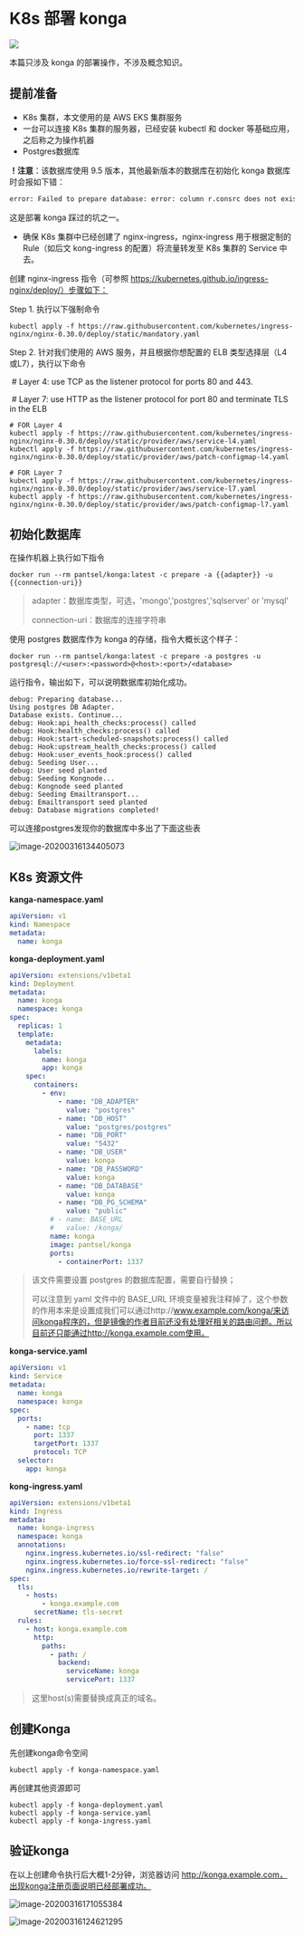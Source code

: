 # K8s 部署 konga

![](https://pding.oss-cn-hangzhou.aliyuncs.com/images/konga-logo.png)

本篇只涉及 konga 的部署操作，不涉及概念知识。

## 提前准备

- K8s 集群，本文使用的是 AWS EKS 集群服务
- 一台可以连接 K8s 集群的服务器，已经安装 kubectl 和 docker 等基础应用，之后称之为操作机器
- Postgres数据库

**！注意**：该数据库使用 9.5 版本，其他最新版本的数据库在初始化 konga 数据库时会报如下错：

```tex
error: Failed to prepare database: error: column r.consrc does not exist
```

这是部署 konga 踩过的坑之一。

- 确保 K8s 集群中已经创建了 nginx-ingress，nginx-ingress 用于根据定制的 Rule（如后文 kong-ingress 的配置）将流量转发至 K8s 集群的 Service 中去。

创建 nginx-ingress 指令（可参照 https://kubernetes.github.io/ingress-nginx/deploy/）步骤如下：

Step 1. 执行以下强制命令

```shell
kubectl apply -f https://raw.githubusercontent.com/kubernetes/ingress-nginx/nginx-0.30.0/deploy/static/mandatory.yaml
```

Step 2. 针对我们使用的 AWS 服务，并且根据你想配置的 ELB 类型选择层（L4或L7），执行以下命令

​	# Layer 4: use TCP as the listener protocol for ports 80 and 443.

​	# Layer 7: use HTTP as the listener protocol for port 80 and terminate TLS in the ELB

```shell
# FOR Layer 4
kubectl apply -f https://raw.githubusercontent.com/kubernetes/ingress-nginx/nginx-0.30.0/deploy/static/provider/aws/service-l4.yaml
kubectl apply -f https://raw.githubusercontent.com/kubernetes/ingress-nginx/nginx-0.30.0/deploy/static/provider/aws/patch-configmap-l4.yaml

# FOR Layer 7
kubectl apply -f https://raw.githubusercontent.com/kubernetes/ingress-nginx/nginx-0.30.0/deploy/static/provider/aws/service-l7.yaml
kubectl apply -f https://raw.githubusercontent.com/kubernetes/ingress-nginx/nginx-0.30.0/deploy/static/provider/aws/patch-configmap-l7.yaml
```

## 初始化数据库

在操作机器上执行如下指令

```shell
docker run --rm pantsel/konga:latest -c prepare -a {{adapter}} -u {{connection-uri}}
```

> adapter：数据库类型，可选，'mongo','postgres','sqlserver'  or 'mysql'
>
> connection-uri：数据库的连接字符串

使用 postgres 数据库作为 konga 的存储，指令大概长这个样子：

```shell
docker run --rm pantsel/konga:latest -c prepare -a postgres -u postgresql://<user>:<password>@<host>:<port>/<database>
```

运行指令，输出如下，可以说明数据库初始化成功。

```shell
debug: Preparing database...
Using postgres DB Adapter.
Database exists. Continue...
debug: Hook:api_health_checks:process() called
debug: Hook:health_checks:process() called
debug: Hook:start-scheduled-snapshots:process() called
debug: Hook:upstream_health_checks:process() called
debug: Hook:user_events_hook:process() called
debug: Seeding User...
debug: User seed planted
debug: Seeding Kongnode...
debug: Kongnode seed planted
debug: Seeding Emailtransport...
debug: Emailtransport seed planted
debug: Database migrations completed!
```

可以连接postgres发现你的数据库中多出了下面这些表

![image-20200316134405073](https://pding.oss-cn-hangzhou.aliyuncs.com/images/image-20200316134405073.png)

## K8s 资源文件

**kanga-namespace.yaml**

```yaml
apiVersion: v1
kind: Namespace
metadata:
  name: konga
```

**konga-deployment.yaml**

```yaml
apiVersion: extensions/v1beta1
kind: Deployment
metadata:
  name: konga
  namespace: konga
spec:
  replicas: 1
  template:
    metadata:
      labels:
        name: konga
        app: konga
    spec:
      containers:
        - env:
            - name: "DB_ADAPTER"
              value: "postgres"
            - name: "DB_HOST"
              value: "postgres/postgres"
            - name: "DB_PORT"
              value: "5432"
            - name: "DB_USER"
              value: konga
            - name: "DB_PASSWORD"
              value: konga
			- name: "DB_DATABASE"
              value: konga
            - name: "DB_PG_SCHEMA"
              value: "public"
          # - name: BASE_URL
          #   value: /konga/
          name: konga
          image: pantsel/konga
          ports:
            - containerPort: 1337
```

>该文件需要设置 postgres 的数据库配置，需要自行替换；
>
>可以注意到 yaml 文件中的 BASE_URL 环境变量被我注释掉了，这个参数的作用本来是设置成我们可以通过http://www.example.com/konga/来访问konga程序的，但是镜像的作者目前还没有处理好相关的路由问题。所以目前还只能通过http://konga.example.com使用。

**konga-service.yaml**

```yaml
apiVersion: v1
kind: Service
metadata:
  name: konga
  namespace: konga
spec:
  ports:
    - name: tcp
      port: 1337
      targetPort: 1337
      protocol: TCP
  selector:
    app: konga
```

**kong-ingress.yaml**

```yaml
apiVersion: extensions/v1beta1
kind: Ingress
metadata:
  name: konga-ingress
  namespace: konga
  annotations:
    nginx.ingress.kubernetes.io/ssl-redirect: "false"
    nginx.ingress.kubernetes.io/force-ssl-redirect: "false"
    nginx.ingress.kubernetes.io/rewrite-target: /
spec:
  tls:
    - hosts:
        - konga.example.com
      secretName: tls-secret
  rules:
    - host: konga.example.com
      http:
        paths:
          - path: /
            backend:
              serviceName: konga
              servicePort: 1337
```

> 这里host(s)需要替换成真正的域名。

## 创建Konga

先创建konga命令空间

```shell
kubectl apply -f konga-namespace.yaml
```

再创建其他资源即可

```shell
kubectl apply -f konga-deployment.yaml
kubectl apply -f konga-service.yaml
kubectl apply -f konga-ingress.yaml
```

## 验证konga

在以上创建命令执行后大概1-2分钟，浏览器访问 http://konga.example.com，出现konga注册页面说明已经部署成功。

![image-20200316171055384](https://pding.oss-cn-hangzhou.aliyuncs.com/images/image-20200316171055384.png)

![image-20200316124621295](https://pding.oss-cn-hangzhou.aliyuncs.com/images/image-20200316124621295.png)